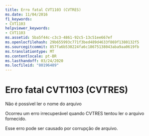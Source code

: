 ```yaml
---
title: Erro fatal CVT1103 (CVTRES)
ms.date: 11/04/2016
f1_keywords:
- CVT1103
helpviewer_keywords:
- CVT1103
ms.assetid: 5ba5f44c-c3c3-4861-92c5-13c51ee667ef
ms.openlocfilehash: 29b655993c771f3bed489d4633f869f1380132f5
ms.sourcegitcommit: 857fa6b530224fa6c18675138043aba9aa0619fb
ms.translationtype: MT
ms.contentlocale: pt-BR
ms.lasthandoff: 03/24/2020
ms.locfileid: "80196489"
---
```

# <a name="cvtres-fatal-error-cvt1103"></a>Erro fatal CVT1103 (CVTRES)

Não é possível ler o nome do arquivo

Ocorreu um erro irrecuperável quando CVTRES tentou ler o arquivo fornecido.

Esse erro pode ser causado por corrupção de arquivo.
